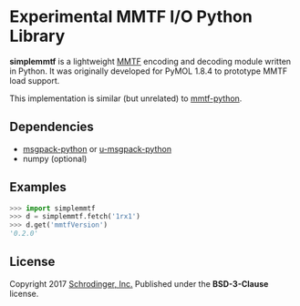 # Experimental MMTF I/O Python Library

**simplemmtf** is a lightweight [MMTF](http://mmtf.rcsb.org/) encoding and decoding module written in Python. It was originally developed for PyMOL 1.8.4 to prototype MMTF load support.

This implementation is similar (but unrelated) to [mmtf-python](https://github.com/rcsb/mmtf-python).

## Dependencies

* [msgpack-python](https://github.com/polyglotted/msgpack-python) or [u-msgpack-python](https://github.com/vsergeev/u-msgpack-python)
* numpy (optional)

## Examples

```python
>>> import simplemmtf
>>> d = simplemmtf.fetch('1rx1')
>>> d.get('mmtfVersion')
'0.2.0'
```

## License

Copyright 2017 [Schrodinger, Inc.](http://www.schrodinger.com/)
Published under the **BSD-3-Clause** license.
